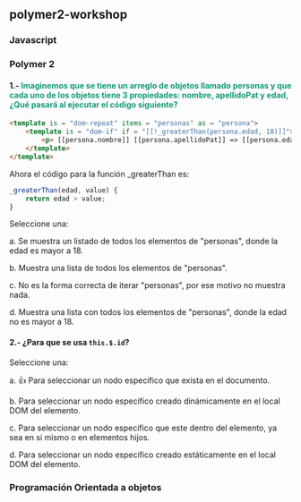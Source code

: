 ## polymer2-workshop

### Javascript

### Polymer 2

#### 1.- <span style="color:#197;">Imaginemos que se tiene un arreglo de objetos llamado personas y que cada uno de los objetos tiene 3 propiedades: nombre, apellidoPat y edad, ¿Qué pasará al ejecutar el código siguiente?</span>

```html
<template is = "dom-repeat" items = "personas" as = "persona">
    <template is = "dom-if" if = "[[!_greaterThan(persona.edad, 18)]]">
        <p> [[persona.nombre]] [[persona.apellidoPat]] => [[persona.edad] ]</p>
    </template>
</template>
```

Ahora el código para la función _greaterThan es:
```javascript
_greaterThan(edad, value) {
    return edad > value;
}
```    
Seleccione una:

a. Se muestra un listado de todos los elementos de "personas", donde la edad es mayor a 18.

b. Muestra una lista de todos los elementos de "personas".

c. No es la forma correcta de iterar "personas", por ese motivo no muestra nada. 

d. Muestra una lista con todos los elementos de "personas", donde la edad no es mayor a 18.


#### 2.- ¿Para que se usa ```this.$.id```?

Seleccione una:

a. :+1: Para seleccionar un nodo especifico que exista en el documento.

b. Para seleccionar un nodo especifico creado dinámicamente en el local DOM del elemento.

c. Para seleccionar un nodo especifico que este dentro del elemento, ya sea en si mismo o en
elementos hijos.

d. Para seleccionar un nodo especifico creado estáticamente en el local DOM del elemento.


### Programación Orientada a objetos 